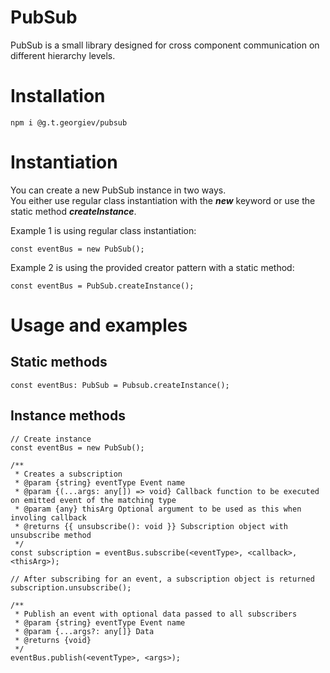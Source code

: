 # PubSub 

PubSub is a small library designed for cross component communication on different hierarchy levels.

# Installation

```
npm i @g.t.georgiev/pubsub
```

# Instantiation

You can create a new PubSub instance in two ways.  
You either use regular class instantiation with the ***new*** keyword or use the static method ***createInstance***.

Example 1 is using regular class instantiation:

```
const eventBus = new PubSub();
```

Example 2 is using the provided creator pattern with a static method:

```
const eventBus = PubSub.createInstance();
```

# Usage and examples

## Static methods

```
const eventBus: PubSub = Pubsub.createInstance();
```

## Instance methods

```
// Create instance
const eventBus = new PubSub();

/**  
 * Creates a subscription  
 * @param {string} eventType Event name  
 * @param {(...args: any[]) => void} Callback function to be executed on emitted event of the matching type  
 * @param {any} thisArg Optional argument to be used as this when involing callback  
 * @returns {{ unsubscribe(): void }} Subscription object with unsubscribe method
 */
const subscription = eventBus.subscribe(<eventType>, <callback>, <thisArg>);

// After subscribing for an event, a subscription object is returned  
subscription.unsubscribe();

/**  
 * Publish an event with optional data passed to all subscribers
 * @param {string} eventType Event name  
 * @param {...args?: any[]} Data
 * @returns {void}
 */
eventBus.publish(<eventType>, <args>);
```